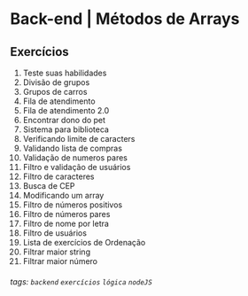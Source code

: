 # Back-end | Métodos de Arrays

## Exercícios

1. Teste suas habilidades
2. Divisão de grupos
3. Grupos de carros
4. Fila de atendimento
5. Fila de atendimento 2.0
6. Encontrar dono do pet
7. Sistema para biblioteca
8. Verificando limite de caracters
9. Validando lista de compras
10. Validação de numeros pares
11. Filtro e validação de usuários
12. Filtro de caracteres
13. Busca de CEP
14. Modificando um array
15. Filtro de números positivos
16. Filtro de números pares
17. Filtro de nome por letra
18. Filtro de usuários
19. Lista de exercícios de Ordenação
20. Filtrar maior string
21. Filtrar maior número

###### tags: `backend` `exercícios` `lógica` `nodeJS`
